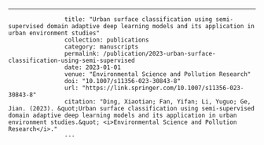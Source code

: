 ---
                    title: "Urban surface classification using semi-supervised domain adaptive deep learning models and its application in urban environment studies"
                    collection: publications
                    category: manuscripts
                    permalink: /publication/2023-urban-surface-classification-using-semi-supervised
                    date: 2023-01-01
                    venue: "Environmental Science and Pollution Research"
                    doi: "10.1007/s11356-023-30843-8"
                    url: "https://link.springer.com/10.1007/s11356-023-30843-8"
                    citation: "Ding, Xiaotian; Fan, Yifan; Li, Yuguo; Ge, Jian. (2023). &quot;Urban surface classification using semi-supervised domain adaptive deep learning models and its application in urban environment studies.&quot; <i>Environmental Science and Pollution Research</i>."
                    ---
                    